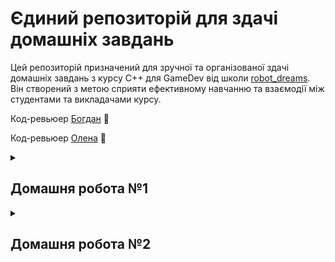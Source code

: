 # Єдиний репозиторій для здачі домашніх завдань
Цей репозиторій призначений для зручної та організованої здачі домашніх завдань з курсу С++ для GameDev від школи [robot_dreams](https://robotdreams.cc/uk). Він створений з метою сприяти ефективному навчанню та взаємодії між студентами та викладачами курсу.

Код-ревьюер [Богдан](https://github.com/bohdanpc) :man:

Код-ревьюер [Олена](https://github.com/helen-black) :woman:

<details>
  <summary><h2>Домашня робота №1</h2></summary>

## Домашнє завдання

### Опис

Домашня робота №1, на тему "**Вступ та підготовка**".

### Завдання

1. Встановіть Visual Studio IDE.
2. Скомпілюйте та запустіть першу програму.
3. Виведіть на консоль текст "I love C++!".
4. Намалюйте у консолі прямокутний трикутник символом "*".

### Реалізація

Вихідний код програми наведено нижче:

```cpp
#include <iostream>

int main()
{
    std::cout << "I love C++!\n" << std::endl;
    
    std::cout << "*\n"
              << "**\n"
              << "* *\n"
              << "*  *\n"
              << "*   *\n"
              << "*    *\n"
              << "*     *\n"
              << "*      *\n"
              << "*       *\n"
              << "**********\n";

    return 0;
}
```
</details>

<details>
  <summary><h2>Домашня робота №2</h2></summary>

## Домашнє завдання

### Опис

Домашня робота №2, на тему "**Система контролю версій Git**".

### Завдання

1. Налаштувати власний профіль на github.
2. Налаштувати git середовище за інструкцією в додаткових матеріалах.
3. Перенести домашні завдання з лекції 1 на гітхаб.

### Реалізація

Був використаний особистий профіль на github - [Denys Taranenko](https://github.com/denys-taranenko).

Також була перенесена Домашня робота №1 в єдиний репозиторій - [robot-dreams-homeworks](https://github.com/denys-taranenko/robot-dreams-homeworks).

<img jsname="uLHQEd" class="BiCYpc" width="1920" height="550" src="https://lh3.googleusercontent.com/HCY9QewY6syv_qB-NJc6CXmb3VoaBguk-vkRjhKfU-xEVaLyUSArRPHisr2gEEZJNrKhO1siE9KGoUXDdY1OrbnZkmBUTroAZT4vN9gyM-jkhOGyvTt9AeqaWSBOXzQRWnNmGQBeHDR6K0iMuMWGhtNibjFysZFr3eWD4CmMTQIZxZXhYhIweeO6OaNNv0NHy-ssXP2LaY63f9ktpSInAs5lLLPpOFQKskf7xzxMN2Rp-i-CLIpuylWYUot7fd3LzS3FUXtv_zTKEKMkp4ArBAh7oFGSOlIblERMNKMKd-dzu0cvMhgEoRCAP9hkFwiDHqrR8NheyuY2GepbcOvhQwJYPoHoSZkbRUns5otty9ZcIEXXKu9MaUipAMIUlmbtu7wQGfntvtinBkdFmQxyUcGsgCHfkzPoxVUJcgd9rlyRC3dez4iPFUwxlGkBV5f9_qJmOJUOs_9_u1K5fM0zPShF5_ulYWwe-rJ4GXupUVFNDSaJ_MApCBUsFL30KfP4g2d2ZYOaR9xHS-aZMer06Rvq_726yL2VViNijt9qKRy6xPCKLPpkuSQT212Tb_qUuaFeSlqC5Y9I5lHC_PBX8YXkSSBGvK6zxRjYcIsajYOjp6KOsy3J5tl1Zujhr1-QN-ZBw_mHtMd1K4n5K6ek0Ca5mwHj5oFv10v5Woag3N_0zaYt7bl4PxWuXpJexWCe3OXdibo7dZuGBTM0u7gpr-RZMjBxY5IkH5d0GCKu5LDaUYnrvK0-Fx8ON9vs2Wfy-u7su5eRHq1GiHkBXCuDsv3XjWaZA9F_hcaovalLnB-m5O6P0SEIv0ygBLT6hMTxRPiVExV_FjEZSJgHhj94L_u4plkbtXXAo1ntezT08iJ6FQ0Hv4qJKDlUKqkZFa5n8go0hhjuVN0ElYE3fRJXQMKqvkFnRuM-EEB3LnCMhXGB=w1166-h584-s-no?authuser=0" aria-label="Фотографія – Ландшафт – 18 черв. 2023 р., 15:38:32" data-atf="false" data-iml="86374.09999999963" style="transform: translate3d(0px, 0px, 0px) rotate(0deg);">

</details>

